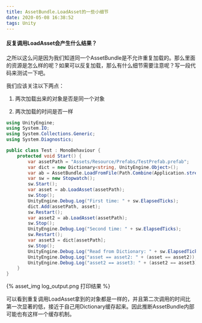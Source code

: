 ```yaml
---
title: AssetBundle.LoadAsset的一些小细节
date: 2020-05-08 16:38:52
tags: Unity
---
```

#### 反复调用LoadAsset会产生什么结果？

之所以这么问是因为我们知道同一个AssetBundle是不允许重复加载的。那么里面的资源是怎么样的呢？如果可以反复加载，那么有什么细节需要注意呢？写一段代码来测试一下吧。

我们应该关注以下两点：

1. 两次加载出来的对象是否是同一个对象

2. 两次加载的时间是否一样

```csharp
using UnityEngine;
using System.IO;
using System.Collections.Generic;
using System.Diagnostics;

public class Test : MonoBehaviour {
    protected void Start() {
        var assetPath = "Assets/Resource/Prefabs/TestPrefab.prefab";
        var dict = new Dictionary<string, UnityEngine.Object>();
        var ab = AssetBundle.LoadFromFile(Path.Combine(Application.streamingAssetsPath, "bundleprefab"));
        var sw = new Stopwatch();
        sw.Start();
        var asset = ab.LoadAsset(assetPath);
        sw.Stop();
        UnityEngine.Debug.Log("First time: " + sw.ElapsedTicks);
        dict.Add(assetPath, asset);
        sw.Restart();
        var asset2 = ab.LoadAsset(assetPath);
        sw.Stop();
        UnityEngine.Debug.Log("Second time: " + sw.ElapsedTicks);
        sw.Restart();
        var asset3 = dict[assetPath];
        sw.Stop();
        UnityEngine.Debug.Log("Read from Dictionary: " + sw.ElapsedTicks);
        UnityEngine.Debug.Log("asset == asset2: " + (asset == asset2));
        UnityEngine.Debug.Log("asset2 == asset3: " + (asset2 == asset3));
    }
}
```

{% asset_img log_output.png 打印结果 %}

可以看到重复调用LoadAsset拿到的对象都是一样的，并且第二次调用的时间比第一次显著的低，接近于自己用Dictionary缓存起来。因此推断AssetBundle内部可能也有这样一个缓存机制。